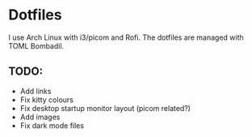 # Dotfiles

I use Arch Linux with i3/picom and Rofi.
The dotfiles are managed with TOML Bombadil.

## TODO:
* Add links
* Fix kitty colours
* Fix desktop startup monitor layout (picom related?)
* Add images
* Fix dark mode files

